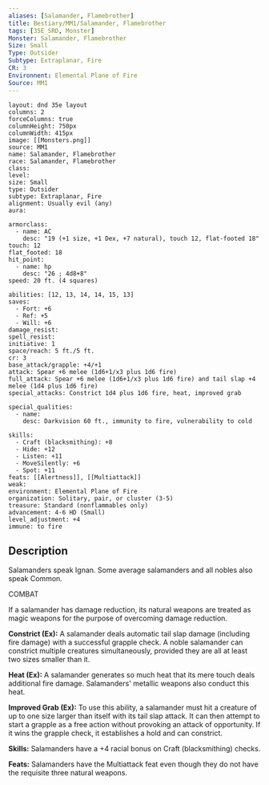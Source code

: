 ```yaml
---
aliases: [Salamander, Flamebrother]
title: Bestiary/MM1/Salamander, Flamebrother
tags: [35E_SRD, Monster]
Monster: Salamander, Flamebrother
Size: Small
Type: Outsider
Subtype: Extraplanar, Fire
CR: 3
Environnent: Elemental Plane of Fire
Source: MM1
---
```


```statblock
layout: dnd 35e layout
columns: 2
forceColumns: true
columnHeight: 750px
columnWidth: 415px
image: [[Monsters.png]]
source: MM1
name: Salamander, Flamebrother
race: Salamander, Flamebrother
class: 
level: 
size: Small
type: Outsider
subtype: Extraplanar, Fire
alignment: Usually evil (any)
aura: 

armorclass:
  - name: AC
    desc: "19 (+1 size, +1 Dex, +7 natural), touch 12, flat-footed 18"
touch: 12
flat_footed: 18
hit_point:
  - name: hp
    desc: "26 ; 4d8+8"
speed: 20 ft. (4 squares)

abilities: [12, 13, 14, 14, 15, 13]
saves:
  - Fort: +6
  - Ref: +5
  - Will: +6
damage_resist: 
spell_resist: 
initiative: 1
space/reach: 5 ft./5 ft.
cr: 3
base_attack/grapple: +4/+1
attack: Spear +6 melee (1d6+1/x3 plus 1d6 fire)
full_attack: Spear +6 melee (1d6+1/x3 plus 1d6 fire) and tail slap +4 melee (1d4 plus 1d6 fire)
special_attacks: Constrict 1d4 plus 1d6 fire, heat, improved grab

special_qualities:
  - name: 
    desc: Darkvision 60 ft., immunity to fire, vulnerability to cold

skills:
  - Craft (blacksmithing): +8
  - Hide: +12
  - Listen: +11
  - MoveSilently: +6
  - Spot: +11
feats: [[Alertness]], [[Multiattack]]
weak: 
environment: Elemental Plane of Fire
organization: Solitary, pair, or cluster (3-5)
treasure: Standard (nonflammables only)
advancement: 4-6 HD (Small)
level_adjustment: +4
immune: to fire
```

## Description

<p>Salamanders speak Ignan. Some average salamanders and all nobles also speak Common.</p>
<p>COMBAT</p>
<p>If a salamander has damage reduction, its natural weapons are treated as magic weapons for the purpose of overcoming damage reduction.</p>
<p>
            <b>Constrict (Ex):</b> A salamander deals automatic tail slap damage (including fire damage) with a successful grapple check. A noble salamander can constrict multiple creatures simultaneously, provided they are all at least two sizes smaller than it.</p>
<p>
            <b>Heat (Ex):</b> A salamander generates so much heat that its mere touch deals additional fire damage. Salamanders' metallic weapons also conduct this heat.</p>
<p>
            <b>Improved Grab (Ex):</b> To use this ability, a salamander must hit a creature of up to one size larger than itself with its tail slap attack. It can then attempt to start a grapple as a free action without provoking an attack of opportunity. If it wins the grapple check, it establishes a hold and can constrict.</p>
<p>
            <b>Skills:</b> Salamanders have a +4 racial bonus on Craft (blacksmithing) checks.</p>
<p>
            <b>Feats:</b> Salamanders have the Multiattack feat even though they do not have the requisite three natural weapons.</p>
